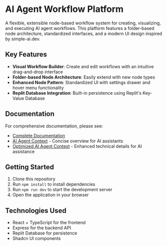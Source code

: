 # AI Agent Workflow Platform

A flexible, extensible node-based workflow system for creating, visualizing, and executing AI agent workflows. This platform features a folder-based node architecture, standardized interfaces, and a modern UI design inspired by simple-ai.dev.

## Key Features

- **Visual Workflow Builder**: Create and edit workflows with an intuitive drag-and-drop interface
- **Folder-based Node Architecture**: Easily extend with new node types
- **Enhanced Node Pattern**: Standardized UI with settings drawer and hover menu functionality
- **Replit Database Integration**: Built-in persistence using Replit's Key-Value Database

## Documentation

For comprehensive documentation, please see:

- [Complete Documentation](./README/DOCUMENTATION.md)
- [AI Agent Context](./README/ai-agent-context-20250423.md) - Concise overview for AI assistants
- [Optimized AI Agent Context](./README/ai-agent-context-optimized-20250423.md) - Enhanced technical details for AI assistance

## Getting Started

1. Clone this repository
2. Run `npm install` to install dependencies
3. Run `npm run dev` to start the development server
4. Open the application in your browser

## Technologies Used

- React + TypeScript for the frontend
- Express for the backend API
- Replit Database for persistence
- Shadcn UI components